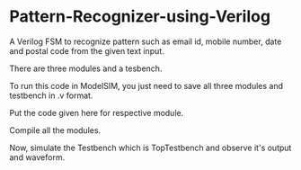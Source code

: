 # Pattern-Recognizer-using-Verilog
A Verilog FSM to recognize pattern such as email id, mobile number, date and postal code from the given text input.


There are three modules and a tesbench. 

To run this code in ModelSIM, you just need to save all three modules and testbench in .v format.

Put the code given here for respective module.

Compile all the modules.

Now, simulate the Testbench which is TopTestbench and observe it's output and waveform. 
